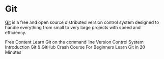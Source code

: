 # Git

[Git](https://git-scm.com/) is a free and open source distributed version control system designed to handle everything from small to very large projects with speed and efficiency.

<ResourceGroupTitle>Free Content</ResourceGroupTitle>
<BadgeLink badgeText='Course' colorScheme='green' href='https://github.com/jlord/git-it-electron'>Learn Git on the command line</BadgeLink>
<BadgeLink badgeText='Watch' href='https://www.youtube.com/watch?v=zbKdDsNNOhg'>Version Control System Introduction</BadgeLink>
<BadgeLink badgeText='Watch' href='https://www.youtube.com/watch?v=SWYqp7iY_Tc'>Git & GitHub Crash Course For Beginners</BadgeLink>
<BadgeLink badgeText='Watch' href='https://youtu.be/Y9XZQO1n_7c?t=21'>Learn Git in 20 Minutes</BadgeLink>

